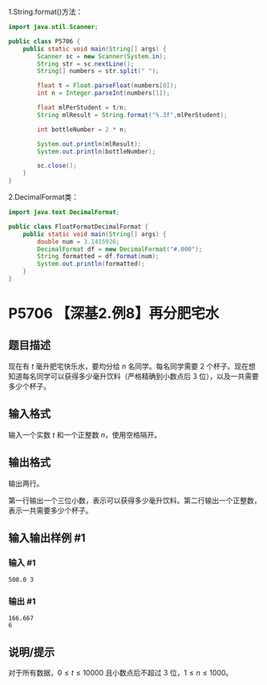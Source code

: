 1.String.format()方法：
```java
import java.util.Scanner;

public class P5706 {
    public static void main(String[] args) {
        Scanner sc = new Scanner(System.in);
        String str = sc.nextLine();
        String[] numbers = str.split(" ");

        float t = Float.parseFloat(numbers[0]);
        int n = Integer.parseInt(numbers[1]);

        float mlPerStudent = t/n;
        String mlResult = String.format("%.3f",mlPerStudent);

        int bottleNumber = 2 * n;

        System.out.println(mlResult);
        System.out.println(bottleNumber);

        sc.close();
    }
}
```

2.DecimalFormat类：
```java
import java.text.DecimalFormat;

public class FloatFormatDecimalFormat {
    public static void main(String[] args) {
        double num = 3.1415926;
        DecimalFormat df = new DecimalFormat("#.000");
        String formatted = df.format(num);
        System.out.println(formatted);
    }
}    
```

# P5706 【深基2.例8】再分肥宅水

## 题目描述

现在有 $t$ 毫升肥宅快乐水，要均分给 $n$ 名同学。每名同学需要 $2$ 个杯子。现在想知道每名同学可以获得多少毫升饮料（严格精确到小数点后 $3$ 位），以及一共需要多少个杯子。

## 输入格式

输入一个实数 $t$ 和一个正整数 $n$，使用空格隔开。

## 输出格式

输出两行。

第一行输出一个三位小数，表示可以获得多少毫升饮料。第二行输出一个正整数，表示一共需要多少个杯子。

## 输入输出样例 #1

### 输入 #1

```
500.0 3
```

### 输出 #1

```
166.667
6
```

## 说明/提示

对于所有数据，$0\leq t\leq 10000$ 且小数点后不超过 $3$ 位，$1\leq n\leq 1000$。
